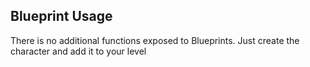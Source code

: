 ## Blueprint Usage
There is no additional functions exposed to Blueprints. Just create the character and add it to your level